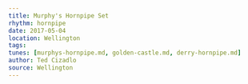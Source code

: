 ```yaml
---
title: Murphy's Hornpipe Set
rhythm: hornpipe
date: 2017-05-04
location: Wellington
tags: 
tunes: [murphys-hornpipe.md, golden-castle.md, derry-hornpipe.md]
author: Ted Cizadlo
source: Wellington
---
```

